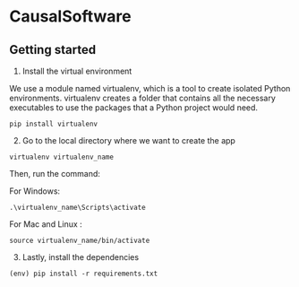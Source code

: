 # CausalSoftware


## Getting started

1. Install the virtual environment

We use a module named virtualenv, which is a tool to create isolated Python environments. virtualenv creates a folder that contains all the necessary executables to use the packages that a Python project would need.

```
pip install virtualenv
```

2. Go to the local directory where we want to create the app

```
virtualenv virtualenv_name
```

Then, run the command:

For Windows:
```
.\virtualenv_name\Scripts\activate
```

For Mac and Linux : 
```
source virtualenv_name/bin/activate
```

3. Lastly, install the dependencies

```
(env) pip install -r requirements.txt
```

